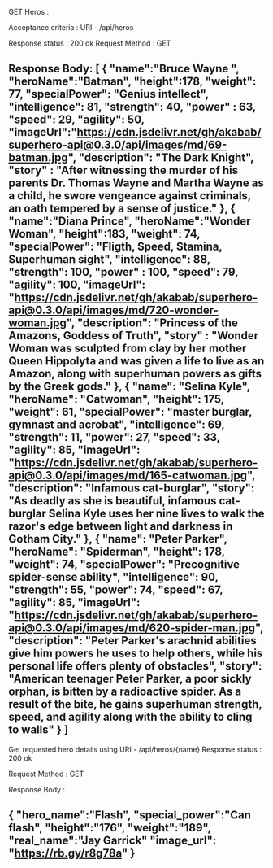 
GET Heros :

Acceptance criteria : URI - /api/heros

Response status : 200 ok
Request Method : GET

Response Body:
    [
    {
    "name":"Bruce Wayne ",
    "heroName":"Batman",
    "height":178,
    "weight": 77,
    "specialPower": "Genius intellect",
    "intelligence": 81,
    "strength": 40,
    "power" : 63,
    "speed": 29,
    "agility": 50,
    "imageUrl":"https://cdn.jsdelivr.net/gh/akabab/superhero-api@0.3.0/api/images/md/69-batman.jpg",
    "description": "The Dark Knight",
    "story" : "After witnessing the murder of his parents Dr. Thomas Wayne and Martha Wayne as a child, he swore vengeance against criminals, an oath tempered by a sense of justice."
    },
    {
    "name":"Diana Prince",
    "heroName":"Wonder Woman",
    "height":183,
    "weight": 74,
    "specialPower": "Fligth, Speed, Stamina, Superhuman sight",
    "intelligence": 88,
    "strength": 100,
    "power" : 100,
    "speed": 79,
    "agility": 100,
    "imageUrl": "https://cdn.jsdelivr.net/gh/akabab/superhero-api@0.3.0/api/images/md/720-wonder-woman.jpg",
    "description": "Princess of the Amazons, Goddess of Truth",
    "story" : "Wonder Woman was sculpted from clay by her mother Queen Hippolyta and was given a life to live as an Amazon, along with superhuman powers as gifts by the Greek gods."
    },
    {
    "name": "Selina Kyle",
    "heroName": "Catwoman",
    "height": 175,
    "weight": 61,
    "specialPower": "master burglar, gymnast and acrobat",
    "intelligence": 69,
    "strength": 11,
    "power": 27,
    "speed": 33,
    "agility": 85,
    "imageUrl": "https://cdn.jsdelivr.net/gh/akabab/superhero-api@0.3.0/api/images/md/165-catwoman.jpg",
    "description": "Infamous cat-burglar",
    "story": "As deadly as she is beautiful, infamous cat-burglar Selina Kyle uses her nine lives to walk the razor's edge between light and darkness in Gotham City."
    },
    {
    "name": "Peter Parker",
    "heroName": "Spiderman",
    "height": 178,
    "weight": 74,
    "specialPower": "Precognitive spider-sense ability",
    "intelligence": 90,
    "strength": 55,
    "power": 74,
    "speed": 67,
    "agility": 85,
    "imageUrl": "https://cdn.jsdelivr.net/gh/akabab/superhero-api@0.3.0/api/images/md/620-spider-man.jpg",
    "description": "Peter Parker's arachnid abilities give him powers he uses to help others, while his personal life offers plenty of obstacles",
    "story": "American teenager Peter Parker, a poor sickly orphan, is bitten by a radioactive spider. As a result of the bite, he gains superhuman strength, speed, and agility along with the ability to cling to walls"
    }
]
----------------------------------------------------------------------------
Get requested hero details using URI - /api/heros/{name}
Response status : 200 ok

Request Method : GET 

Response Body : 

{
"hero_name":"Flash",
"special_power":"Can flash",
"height":"176",
"weight":"189",
"real_name":"Jay Garrick"
"image_url": "https://rb.gy/r8g78a"
}
----------------------------------------------------------------------------